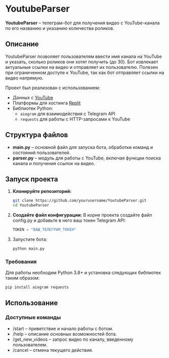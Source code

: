 # YoutubeParser

**YoutubeParser** – телеграм-бот для получения видео с YouTube-канала по его названию и указанию количества роликов.

## Описание

YoutubeParser позволяет пользователям ввести имя канала на YouTube и указать, сколько роликов они хотят получить (до 30). Бот извлекает актуальные ссылки на видео и отправляет их пользователю. Полезен при ограниченном доступе к YouTube, так как бот отправляет ссылки на видео напрямую.

Проект был реализован с использованием:
- Данных с [YouTube](https://www.youtube.com/)
- Платформы для хостинга [Replit](https://replit.com/)
- Библиотек Python:
  - `aiogram` для взаимодействия с Telegram API
  - `requests` для работы с HTTP-запросами к YouTube

## Структура файлов

- **main.py** – основной файл для запуска бота, обработки команд и состояний пользователей.
- **parser.py** – модуль для работы с YouTube, включая функции поиска канала и получения ссылок на видео.

## Запуск проекта
1. **Клонируйте репозиторий:**

    ```bash
    git clone https://github.com/yourusername/YoutubeParser.git
    cd YoutubeParser
    ```
3. **Создайте файл конфигурации:** В корне проекта создайте файл config.py и добавьте в него ваш токен Telegram API:

    ```python
    TOKEN = "ВАШ_ТЕЛЕГРАМ_ТОКЕН"
    ```
5. Запустите бота:

    ```bash
    python main.py
    ```
### Требования
Для работы необходим Python 3.8+ и установка следующих библиотек таким образом:

  ```bash
  pip install aiogram requests
  ```
## Использование
### Доступные команды
- /start – приветствие и начало работы с ботом.
- /help – описание основных возможностей бота.
- /get_new_videos – запрос видео по каналу, введенному пользователем.
- /cancel – отмена текущего действия.
